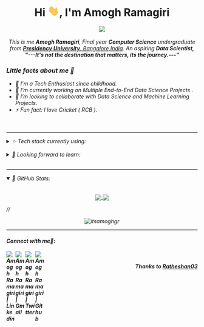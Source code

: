 <h1 align="center">Hi <img src="https://raw.githubusercontent.com/ABSphreak/ABSphreak/master/gifs/Hi.gif" width="30px">, I'm Amogh Ramagiri</h1>
<p align="center">
  <a href="https://github.com/itsamoghgr/readme-typing-svg"><img src="https://readme-typing-svg.herokuapp.com?lines=Computer+Science+Undergraduate;Data+Scientist;DS%20|%20AI%20|%20ML%20Enthusiast;Aspiring+Learner&center=true&width=500&height=50"></a>
</p>

<p align="center">
  <em>
    This is me <b>Amogh Ramagiri</b>, Final year <b>Computer Science</b> undergraduate from <a href="https://www.presidencyuniversity.in"> <b>Presidency University</b>, Bangalore,India</a>.
    An aspiring <b>Data Scientist, </b>
  <br>
  <b><i>"---It's not the destination that matters, its the journey.---"</i></b>
</p>

<h3>Little facts about me 🧑</h3>

- 🧞 I'm a Tech Enthusiast since childhood.
- 🔭 I’m currently working on Multiple End-to-End Data Science Projects .
- 👯 I’m looking to collaborate with Data Science and Machine Learning Projects.
- ⚡ Fun fact: I love Cricket ( RCB ).
<br>

---

<details>
<summary>
  ✨ Tech stack currently using:
</summary>
   <br>
<code><a href="https://www.cprogramming.com" target="_blank"><img height="30" src="skills/c.svg"></a></code><br>


<code><a href="https://www.python.org/" target="_blank"><img height="30" src="skills/python.svg"></a></code>
<code><a href="https://numpy.org" target="_blank"><img height="30" src="skills/numpy.svg"></a></code> 
<code><a href="https://pandas.pydata.org" target="_blank"><img height="30" src="skills/pandas.svg"></a></code>
<code><a href="https://matplotlib.org" target="_blank"><img height="30" src="skills/matplotlib.svg"></a></code> 
<code><a href="https://seaborn.pydata.org" target="_blank"><img height="30" src="skills/seaborn.svg"></a></code>
<code><a href="https://scikit-learn.org/stable/" target="_blank"><img height="30" src="skills/scikit-learn.svg"></a></code> 
<code><a href="https://www.tensorflow.org" target="_blank"><img height="30" src="skills/tensorflow.svg"></a></code> 
<code><a href="https://flask.palletsprojects.com/en/2.2.x/" target="_blank"><img height="30" src="skills/flask.svg"></a></code>


<code><a href="https://www.mysql.com" target="_blank"><img height="30" src="skills/mysql.svg"></a></code>
  

<code><a href="https://html5.org" target="_blank"><img height="30" src="skills/html.svg"></a></code> 
<code><a href="https://www.css3.com" target="_blank"><img height="30" src="skills/css.svg"></a></code>
<code><a href="https://www.javascript.com" target="_blank"><img height="30" src="skills/javascript.svg"></a></code> 


<code><a href="https://id.heroku.com/login" target="_blank"><img src="https://www.vectorlogo.zone/logos/heroku/heroku-icon.svg" alt="heroku"  height="30"></a></code>
<code><a href="https://firebase.google.com/" target="_blank"><img height="30" src="https://www.vectorlogo.zone/logos/firebase/firebase-icon.svg"></a></code>
<code><a href="https://git-scm.com/" target="_blank"><img height="30" src="https://www.vectorlogo.zone/logos/git-scm/git-scm-icon.svg"></a></code>
<code><a href="https://www.json.org/" target="_blank"><img height="30" src="https://www.vectorlogo.zone/logos/json/json-icon.svg"></a></code>
<code><a href="https://colab.research.google.com/" target="_blank"><img height="30" src="https://colab.research.google.com/img/colab_favicon_256px.png"></a></code>
  
</details>
<br>

<details>
<summary>
  🌱 Looking forward to learn:
</summary>
   <br>
<code><a href="https://cloud.google.com/" target="_blank"><img height="30" src="https://www.vectorlogo.zone/logos/google_cloud/google_cloud-icon.svg"></a></code>
<code><a href="https://analytics.google.com/" target="_blank"><img height="30" src="https://www.vectorlogo.zone/logos/google_analytics/google_analytics-icon.svg"></a></code>
<code><a href="https://azure.microsoft.com/en-us/" target="_blank"><img height="30" src="https://www.vectorlogo.zone/logos/microsoft_azure/microsoft_azure-icon.svg"></a></code>
<code><a href="https://pytorch.org/" target="_blank"><img height="30" src="https://www.vectorlogo.zone/logos/pytorch/pytorch-icon.svg"></a></code>
<code><a href="https://aws.amazon.com/" target="_blank"><img height="30" src="https://www.vectorlogo.zone/logos/amazon_aws/amazon_aws-icon.svg"></a></code>
<code><a href="https://powerbi.microsoft.com/en-au/" target="_blank"><img height="30" src="skills/powerbi.svg"></a></code>
<code><a href="https://www.mongodb.com" target="_blank"><img height="30" src="skills/mongodb.svg"></a></code>
  
</details>
<br>

---

<details open="">
<summary>
 📔 GitHub Stats:
</summary>
<br>
<p align="center">
  <a href="https://github.com/itsamoghgr">
    <img align="center"  height="175px" src="https://github-readme-stats.vercel.app/api?username=itsamoghgr&show_icons=true&hide_border=true&title_color=94b4a4&amp&icon_color=FFFFFF&amp&text_color=FFFFFF&amp&bg_color=000000&count_private=true&include_all_commits=true"/>
  </a>
  <a href="https://github.com/itsamoghgr">
    <img align="center" height="175px"  src="https://github-readme-stats.vercel.app/api/top-langs/?username=itsamoghgr&text_color=FFFFFF&bg_color=000000&title_color=94b4a4&langs_count=15&layout=compact&hide_border=true" />
  </a>
</p>
 // <p align="center"><img align="center" src="https://github-readme-streak-stats.herokuapp.com/? user=itsamoghgr&text_color=FFFFFF&bg_color=000000&title_color=94b4a4&langs_count=15&layout=compact&hide_border=true" alt="itsamoghgr" /></p>
</details>

---

<h4> Connect with me🤝: <h4>
  </hr>
  <a href="https://www.linkedin.com/in/amoghgr/">
   <img align="left" alt=" Amogh Ramagiri | Linkedin" width="24px" src="https://www.vectorlogo.zone/logos/linkedin/linkedin-icon.svg" />
  </a>
  <a href="mailto:amoghgramagiri@gmail.com">
    <img align="left" alt="Amogh Ramagiri | Gmail" width="26px" src="https://www.vectorlogo.zone/logos/gmail/gmail-icon.svg" />
  </a>
  <a href="https://twitter.com/theamoghgr">
    <img align="left" alt="Amogh Ramagiri | Twitter" width="26px" src="https://www.vectorlogo.zone/logos/twitter/twitter-official.svg" />
  </a>
<!--   <a href="https://www.instagram.com/itsamoghgr/">
    <img align="left" alt="Amogh Ramagiri | Instagram" width="24px" src="https://www.vectorlogo.zone/logos/instagram/instagram-icon.svg" />
  </a> -->
   <a href="https://github.com/itsamoghgr">
    <img align="left" alt="Amogh Ramagiri| Github" width="26px" src="https://www.vectorlogo.zone/logos/github/github-tile.svg" />
  </a>
  <br>
  
<p text-size="10" align="right" > Thanks to <a href="https://github.com/Ratheshan03">Ratheshan03</a></p>
<!-- <p align="right" > <img src="https://komarev.com/ghpvc/?username=itsamoghgr&label=Profile%20views&color=0e75b6&style=flat" alt="itsamoghgr" /> </p> -->
